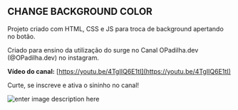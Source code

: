 ## CHANGE BACKGROUND COLOR

Projeto criado com HTML, CSS e JS para troca de background apertando no botão.

Criado para ensino da utilização do surge no Canal OPadilha.dev (@OPadilha.dev) no instagram.

**Vídeo do canal:**  [https://youtu.be/4TgIIQ6E1tI](https://youtu.be/4TgIIQ6E1tI)

Curte, se inscreve e ativa o sininho no canal!

![enter image description here](https://i.ibb.co/Z8S0Dz7/image.png)
